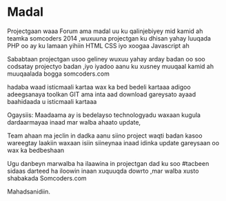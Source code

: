 # Madal
Projectgaan waaa Forum ama madal uu ku qalinjebiyey mid kamid ah
teamka somcoders 2014 ,wuxuuna projectgan ku dhisan yahay luuqada
PHP oo ay ku lamaan yihiin HTML CSS iyo xoogaa Javascript ah

Sababtaan projectgan usoo geliney wuxuu yahay arday badan oo soo 
codsatay projectyo badan ,iyo iyadoo aanu ku xusney muuqaal kamid ah
muuqaalada bogga somcoders.com

hadaba waad isticmaali kartaa 
wax ka bed bedeli kartaaa
adigoo adeegsanaya toolkan GIT ama 
inta aad download gareysato ayaad baahidaada u isticmaali kartaaa

Ogaysiis: Maadaama ay is bedelayso technologyadu waxaan kugula 
dardaarmayaa inaad mar walba ahaato update, 


Team ahaan ma jeclin in dadka aanu siino project waqti badan kasoo wareegtay
laakiin waxaan isiin siineynaa inaad idinka update gareysaan oo wax ka bedbeshaan

Ugu danbeyn marwalba ha ilaawina in projectgan dad ku soo #tacbeen sidaas darteed
ha iloowin inaan xuquuqda dowrto ,mar walba xusto shabakada Somcoders.com

Mahadsanidiin.